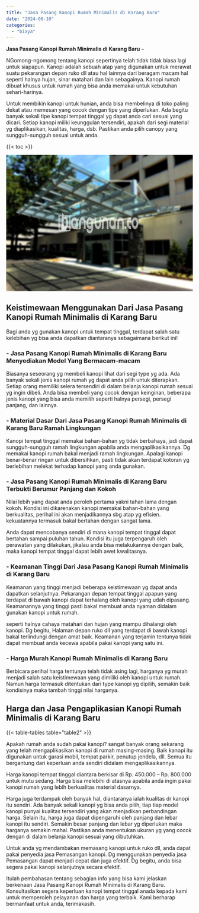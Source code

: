 ```yaml
---
title: "Jasa Pasang Kanopi Rumah Minimalis di Karang Baru"
date: "2024-08-10"
categories: 
  - "biaya"
---
```


**Jasa Pasang Kanopi Rumah Minimalis di Karang Baru** –

NGomong-ngomong tentang kanopi sepertinya telah tidak tidak biasa lagi untuk siapapun. Kanopi adalah sebuah atap yang digunakan untuk merawat suatu pekarangan depan ruko dll atau hal lainnya dari beragam macam hal seperti halnya hujan, sinar matahari dan lain sebagainya. Kanopi rumah dibuat khusus untuk rumah yang bisa anda memakai untuk kebutuhan sehari-harinya.

Untuk membikin kanopi untuk hunian, anda bisa membelinya di toko paling dekat atau memesan yang cocok dengan tipe yang diperlukan. Ada begitu banyak sekali tipe kanopi tempat tinggal yg dapat anda cari sesuai yang dicari. Setiap kanopi miliki keunggulan tersendiri, apakah dari segi material yg diaplikasikan, kualitas, harga, dsb. Pastikan anda pilih canopy yang sungguh-sungguh sesuai untuk anda.

{{< toc >}}

![Jasa Pasang Kanopi Rumah Minimalis di Karang Baru](/images/harga-kanopi-minimalis-32.png)

## Keistimewaan Menggunakan Dari Jasa Pasang Kanopi Rumah Minimalis di Karang Baru

Bagi anda yg gunakan kanopi untuk tempat tinggal, terdapat salah satu kelebihan yg bisa anda dapatkan diantaranya sebagaimana berikut ini!

### \- Jasa Pasang Kanopi Rumah Minimalis di Karang Baru Menyediakan Model Yang Bermacam-macam

Biasanya seseorang yg membeli kanopi lihat dari segi type yg ada. Ada banyak sekali jenis kanopi rumah yg dapat anda pilih untuk diterapkan. Setiap orang memiliki selera tersendiri di dalam belanja kanopi rumah sesuai yg ingin dibeli. Anda bisa membeli yang cocok dengan keinginan, beberapa jenis kanopi yang bisa anda memilih seperti halnya persegi, persegi panjang, dan lainnya.

### \- Material Dasar Dari Jasa Pasang Kanopi Rumah Minimalis di Karang Baru Ramah Lingkungan

Kanopi tempat tinggal memakai bahan-bahan yg tidak berbahaya, jadi dapat sungguh-sungguh ramah lingkungan apabila anda mengaplikasikannya. Dg memakai kanopi rumah bakal menjadi ramah lingkungan. Apalagi kanopi benar-benar ringan untuk dibersihkan, pasti tidak akan terdapat kotoran yg berlebihan melekat terhadap kanopi yang anda gunakan.

### \- Jasa Pasang Kanopi Rumah Minimalis di Karang Baru Terbukti Berumur Panjang dan Kokoh

Nilai lebih yang dapat anda peroleh pertama yakni tahan lama dengan kokoh. Kondisi ini dikarenakan kanopi memakai bahan-bahan yang berkualitas, perihal ini akan menjadikannya sbg atap yg efisien. kekuatannya termasuk bakal bertahan dengan sangat lama.

Anda dapat mencobanya sendiri di mana kanopi tempat tinggal dapat bertahan sampai puluhan tahun. Kondisi itu juga terpengaruh oleh perawatan yang dilakukan, jikalau anda bisa melakukannya dengan baik, maka kanopi tempat tinggal dapat lebih awet kwalitasnya.

### \- Keamanan Tinggi Dari Jasa Pasang Kanopi Rumah Minimalis di Karang Baru

Keamanan yang tinggi menjadi beberapa keistimewaan yg dapat anda dapatkan selanjutnya. Pekarangan depan tempat tinggal apapun yang terdapat di bawah kanopi dapat terhalang oleh kanopi yang udah dipasang. Keamanannya yang tinggi pasti bakal membuat anda nyaman didalam gunakan kanopi untuk rumah.

seperti halnya cahaya matahari dan hujan yang mampu dihalangi oleh kanopi. Dg begitu, Halaman depan ruko dll yang terdapat di bawah kanopi bakal terlindungi dengan amat baik. Keamanan yang terjamin tentunya tidak dapat membuat anda kecewa apabila pakai kanopi yang satu ini.

### \- Harga Murah Kanopi Rumah Minimalis di Karang Baru

Berbicara perihal harga tentunya telah tidak asing lagi, harganya yg murah menjadi salah satu keistimewaan yang dimiliki oleh kanopi untuk rumah. Namun harga termasuk ditentukan dari type kanopi yg dipilih, semakin baik kondisinya maka tambah tinggi nilai harganya.

## Harga dan Jasa Pengaplikasian Kanopi Rumah Minimalis di Karang Baru

{{< table-tables table="table2" >}}

Apakah rumah anda sudah pakai kanopi? sangat banyak orang sekarang yang telah mengaplikasikan kanopi di rumah masing-masing. Baik kanopi itu digunakan untuk garasi mobil, tempat parkir, penutup jendela, dll. Semua itu bergantung dari keperluan anda sendiri didalam mengaplikasikannya.

Harga kanopi tempat tinggal diantara berkisar di Rp. 450.000 – Rp. 800.000 untuk mutu sedang. Harga bisa melebihi di atasnya apabila anda ingin pakai kanopi rumah yang lebih berkualitas material dasarnya.

Harga juga terdampak oleh banyak hal, diantaranya ialah kualitas dr kanopi itu sendiri. Ada banyak sekali kanopi yg bisa anda pilih, tiap tiap model kanopi punyai kualitas tersendiri yang akan menjadikan perbandingan harga. Selain itu, harga juga dapat dipengaruhi oleh panjang dan lebar kanopi itu sendiri. Semakin besar panjang dan lebar yg diperlukan maka harganya semakin mahal. Pastikan anda menentukan ukuran yg yang cocok dengan di dalam belanja kanopi sesuai yang dibutuhkan.

Untuk anda yg mendambakan memasang kanopi untuk ruko dll, anda dapat pakai penyedia jasa Pemasangan kanopi. Dg menggunakan penyedia jasa Pemasangan dapat menjadi cepat dan juga efektif. Dg begitu, anda bisa segera pakai kanopi selanjutnya secara efektif.

Itulah pembahasan tentang sebagian info yang bisa kami jelaskan berkenaan Jasa Pasang Kanopi Rumah Minimalis di Karang Baru. Konsultasikan segera keperluan kanopi tempat tinggal anada kepada kami untuk memperoleh pelayanan dan harga yang terbaik. Kami berharap bermanfaat untuk anda, terimakasih.
